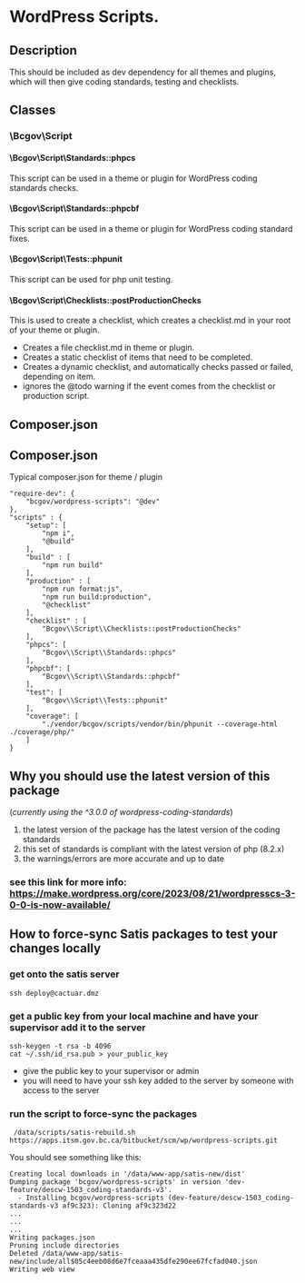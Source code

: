 # WordPress Scripts.

## Description

This should be included as dev dependency for all themes and plugins, which will then give coding standards, testing and checklists.

## Classes

### \Bcgov\Script

#### \Bcgov\Script\Standards::phpcs

This script can be used in a theme or plugin for WordPress coding standards checks.

#### \Bcgov\Script\Standards::phpcbf

This script can be used in a theme or plugin for WordPress coding standard fixes.

#### \Bcgov\Script\Tests::phpunit

This script can be used for php unit testing.

#### \Bcgov\Script\Checklists::postProductionChecks

This is used to create a checklist, which creates a checklist.md in your root of your theme or plugin.

- Creates a file checklist.md in theme or plugin.
- Creates a static checklist of items that need to be completed.
- Creates a dynamic checklist, and automatically checks passed or failed, depending on item.
- ignores the @todo warning if the event comes from the checklist or production script.

## Composer.json
## Composer.json

Typical composer.json for theme / plugin

```
"require-dev": {
    "bcgov/wordpress-scripts": "@dev"
},
"scripts" : {
    "setup": [
        "npm i",
        "@build"
    ],
    "build" : [
        "npm run build"
    ],
    "production" : [
        "npm run format:js",
        "npm run build:production",
        "@checklist"
    ],
    "checklist" : [
        "Bcgov\\Script\\Checklists::postProductionChecks"
    ],
    "phpcs": [
        "Bcgov\\Script\\Standards::phpcs"
    ],
    "phpcbf": [
        "Bcgov\\Script\\Standards::phpcbf"
    ],
    "test": [
        "Bcgov\\Script\\Tests::phpunit"
    ],
    "coverage": [
        "./vendor/bcgov/scripts/vendor/bin/phpunit --coverage-html ./coverage/php/"
    ]
}
```

## Why you should use the latest version of this package

(_currently using the ^3.0.0 of wordpress-coding-standards_)

1. the latest version of the package has the latest version of the coding standards
2. this set of standards is compliant with the latest version of php (8.2.x)
3. the warnings/errors are more accurate and up to date

### see this link for more info: https://make.wordpress.org/core/2023/08/21/wordpresscs-3-0-0-is-now-available/

## How to force-sync Satis packages to test your changes locally

### get onto the satis server

```shell
ssh deploy@cactuar.dmz
```

### get a public key from your local machine and have your supervisor add it to the server

```shell
ssh-keygen -t rsa -b 4096
cat ~/.ssh/id_rsa.pub > your_public_key
```

- give the public key to your supervisor or admin
- you will need to have your ssh key added to the server by someone with access to the server

### run the script to force-sync the packages

```shell
 /data/scripts/satis-rebuild.sh https://apps.itsm.gov.bc.ca/bitbucket/scm/wp/wordpress-scripts.git
```

You should see something like this:

```shell
Creating local downloads in '/data/www-app/satis-new/dist'
Dumping package 'bcgov/wordpress-scripts' in version 'dev-feature/descw-1503_coding-standards-v3'.
  - Installing bcgov/wordpress-scripts (dev-feature/descw-1503_coding-standards-v3 af9c323): Cloning af9c323d22
...
...
...
Writing packages.json
Pruning include directories
Deleted /data/www-app/satis-new/include/all$05c4eeb08d6e7fceaaa435dfe290ee67fcfad040.json
Writing web view
```
